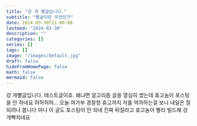 ```yaml
---
title: "걍 개 뻘글입니다."
subtitle: "뻘글이란 무엇인가"
date: 2024-03-30T21:00:00
lastmod: "2024-03-30"
description: ""
categories: []
series: []
tags: []
image: "/images/default.jpg"
draft: false
hideFromHomePage: false
math: false
mermaid: false
---
```


걍 개뻘글입니다. 테스트글이죠. 왜냐면 알고리즘 글을 열심히 썼는데 휴고놈이 포스팅을 안 하네요 허허허허...
오늘 여가부 경찰청 휴고까지 저를 억까하는걸 보니 내일은 잘 되려나 봅니다
아니 이 글도 포스팅이 안 되네 진짜 뒤질라고 휴고놈아 빨리 빌드해
걍 개빡치네요